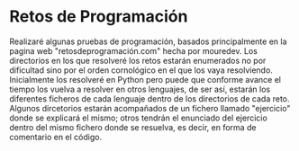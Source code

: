 # Retos de Programación
Realizaré algunas pruebas de programación, basados principalmente en la pagina web "retosdeprogramación.com" hecha por mouredev. Los directorios en los que resolveré los retos estarán enumerados no por dificultad sino por el orden cornológico en el que los vaya resolviendo. Inicialmente los resolveré en Python pero puede que conforme avance el tiempo los vuelva a resolver en otros lenguajes, de ser así, estarán los diferentes ficheros de cada lenguaje dentro de los directorios de cada reto. Algunos dircetorios estarán acompañados de un fichero llamado "ejercicio" donde se explicará el mismo; otros tendrán el enunciado del ejercicio dentro del mismo fichero donde se resuelva, es decir, en forma de comentario en el código. 
